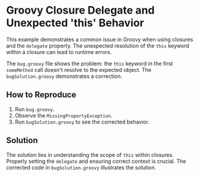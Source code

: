 # Groovy Closure Delegate and Unexpected 'this' Behavior

This example demonstrates a common issue in Groovy when using closures and the `delegate` property.  The unexpected resolution of the `this` keyword within a closure can lead to runtime errors.

The `bug.groovy` file shows the problem:  the `this` keyword in the first `someMethod` call doesn't resolve to the expected object.  The `bugSolution.groovy` demonstrates a correction.

## How to Reproduce

1.  Run `bug.groovy`.
2.  Observe the `MissingPropertyException`.
3.  Run `bugSolution.groovy` to see the corrected behavior.

## Solution

The solution lies in understanding the scope of `this` within closures.  Properly setting the `delegate` and ensuring correct context is crucial. The corrected code in `bugSolution.groovy` illustrates the solution.